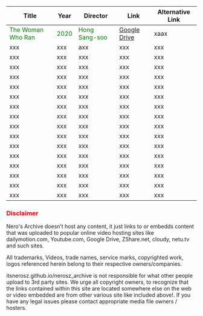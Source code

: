 | Title | Year | Director | Link | Alternative Link |
| --- | --- | --- | --- | --- |
| <span style="color: green">The Woman Who Ran</span> | <span style="color: green">2020</span> | <span style="color: green">Hong Sang-soo</span> | <a href="https://drive.google.com/file/d/1dOdd1aYjyfum65m1RfiKVueNgsE-ldPO/view">Google Drive</a> | xaax |
| xxx | xxx | axx | xxx | xxx |
| xxx | xxx | xxx | xxx | xxx |
| xxx | xxx | xxx | xxx | xxx |
| xxx | xxx | xxx | xxx | xxx |
| xxx | xxx | xxx | xxx | xxx |
| xxx | xxx | xxx | xxx | xxx |
| xxx | xxx | xxx | xxx | xxx |
| xxx | xxx | xxx | xxx | xxx |
| xxx | xxx | xxx | xxx | xxx |
| xxx | xxx | xxx | xxx | xxx |
| xxx | xxx | xxx | xxx | xxx |
| xxx | xxx | xxx | xxx | xxx |
| xxx | xxx | xxx | xxx | xxx |
| xxx | xxx | xxx | xxx | xxx |
| xxx | xxx | xxx | xxx | xxx |
| xxx | xxx | xxx | xxx | xxx |























































































### <span style="color: red">Disclaimer</span>

Nero's Archive doesn’t host any content, it just links to or embedds content that was uploaded to popular online video hosting sites like dailymotion.com, Youtube.com, Google Drive, ZShare.net, cloudy, netu.tv and such sites.
 
All trademarks, Videos, trade names, service marks, copyrighted work, logos referenced herein belong to their respective owners/companies. 
 
itsnerosz.github.io/nerosz_archive is not responsible for what other people upload to 3rd party sites. We urge all copyright owners, to recognize that the links contained within this site are located somewhere else on the web or video embedded are from other various site like included above!. If you have any legal issues please contact appropriate media file owners / hosters.
